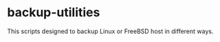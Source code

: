 backup-utilities
================

This scripts designed to backup Linux or FreeBSD host in different ways.
